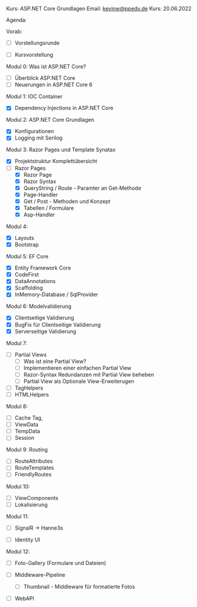 Kurs:       ASP.NET Core Grundlagen
Email:      kevinw@ppedv.de
Kurs:       20.06.2022


Agenda: 

Vorab:
- [ ] Vorstellungsrunde
- [ ] Kursvorstellung


Modul 0: Was ist ASP.NET Core?
- [ ] Überblick ASP.NET Core
- [ ] Neuerungen in ASP.NET Core 6

Modul 1: IOC Container
- [x] Dependency Injections in ASP.NET Core

Modul 2: ASP.NET Core Grundlagen
- [x] Konfigurationen
- [x] Logging mit Serilog

Modul 3: Razor Pages und Template Synatax
- [x] Projektstruktur Komplettübersicht
- [ ] Razor Pages 
    - [x] Razor Page
    - [x] Razor Syntax
    - [x] QueryString / Route - Paramter an Get-Methode
    - [x] Page-Handler 
    - [x] Get / Post - Methoden und Konzept
    - [x] Tabellen / Formulare
    - [x] Asp-Handler
    
Modul 4: 
- [x] Layouts
- [x] Bootstrap

Modul 5: EF Core
- [x] Entity Framework Core
- [x] CodeFirst
- [x] DataAnnotations
- [x] Scaffolding
- [x] InMemory-Database / SqlProvider

Modul 6: Modelvalidierung
- [x]  Clientseitige Validierung
- [x]  BugFix für Clientseitige Validierung
- [x]  Serverseitige Validierung

Modul 7: 
- [ ] Partial Views
    - [ ] Was ist eine Partial View?
    - [ ] Implementieren einer einfachen Partial View
    - [ ] Razor-Syntax Redundanzen mit Partial View beheben 
    - [ ] Partial View als Optionale View-Erweiterugen 
- [ ] TagHelpers
- [ ] HTMLHelpers

Modul 8:
- [ ] Cache Tag,
- [ ] ViewData
- [ ] TempData
- [ ] Session

Modul 9: Routing
- [ ] RouteAttributes
- [ ] RouteTemplates
- [ ] FriendlyRoutes

Modul 10: 
- [ ] ViewComponents
- [ ] Lokalisierung 
  
Modul 11: 
- [ ] SignalR -> Hanne3s
- [ ] Identity UI 


Modul 12:
- [ ] Foto-Gallery (Formulare und Dateien)
- [ ] Middleware-Pipeline
    - [ ] Thumbnail - Middleware für formatierte Fotos

- [ ] WebAPI 












